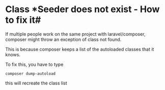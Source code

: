 # Class *Seeder does not exist - How to fix it#

If multiple people work on the same project with laravel/composer, composer might throw an exception of class not found.

This is because composer keeps a list of the autoloaded classes that it knows.

To fix this, you have to type
```
composer dump-autoload
```

this will recreate the class list